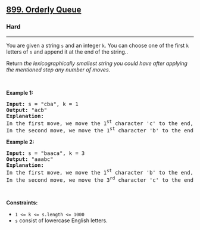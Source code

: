 <h2><a href="https://leetcode.com/problems/orderly-queue/">899. Orderly Queue</a></h2><h3>Hard</h3><hr><div><p>You are given a string <code>s</code> and an integer <code>k</code>. You can choose one of the first <code>k</code> letters of <code>s</code> and append it at the end of the string..</p>

<p>Return <em>the lexicographically smallest string you could have after applying the mentioned step any number of moves</em>.</p>

<p>&nbsp;</p>
<p><strong>Example 1:</strong></p>

<pre><strong>Input:</strong> s = "cba", k = 1
<strong>Output:</strong> "acb"
<strong>Explanation:</strong> 
In the first move, we move the 1<sup>st</sup> character 'c' to the end, obtaining the string "bac".
In the second move, we move the 1<sup>st</sup> character 'b' to the end, obtaining the final result "acb".
</pre>

<p><strong>Example 2:</strong></p>

<pre><strong>Input:</strong> s = "baaca", k = 3
<strong>Output:</strong> "aaabc"
<strong>Explanation:</strong> 
In the first move, we move the 1<sup>st</sup> character 'b' to the end, obtaining the string "aacab".
In the second move, we move the 3<sup>rd</sup> character 'c' to the end, obtaining the final result "aaabc".
</pre>

<p>&nbsp;</p>
<p><strong>Constraints:</strong></p>

<ul>
	<li><code>1 &lt;= k &lt;= s.length &lt;= 1000</code></li>
	<li><code>s</code> consist of lowercase English letters.</li>
</ul>
</div>